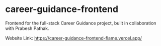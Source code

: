 # career-guidance-frontend

Frontend for the full-stack Career Guidance project, built in collaboration with Prabesh Pathak.


Website Link: https://career-guidance-frontend-flame.vercel.app/
